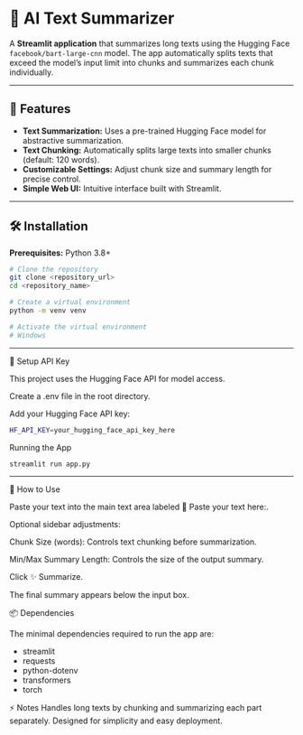 # 📰 AI Text Summarizer

A **Streamlit application** that summarizes long texts using the Hugging Face `facebook/bart-large-cnn` model. The app automatically splits texts that exceed the model’s input limit into chunks and summarizes each chunk individually.

---

## 🚀 Features

- **Text Summarization:** Uses a pre-trained Hugging Face model for abstractive summarization.  
- **Text Chunking:** Automatically splits large texts into smaller chunks (default: 120 words).  
- **Customizable Settings:** Adjust chunk size and summary length for precise control.  
- **Simple Web UI:** Intuitive interface built with Streamlit.  

---

## 🛠️ Installation

**Prerequisites:** Python 3.8+

```bash
# Clone the repository
git clone <repository_url>
cd <repository_name>

# Create a virtual environment
python -m venv venv

# Activate the virtual environment
# Windows
```
---
🔑 Setup API Key

This project uses the Hugging Face API for model access.

Create a .env file in the root directory.

Add your Hugging Face API key:
```bash
HF_API_KEY=your_hugging_face_api_key_here
```

Running the App
```bash
streamlit run app.py
```
---
📝 How to Use

Paste your text into the main text area labeled 📄 Paste your text here:.

Optional sidebar adjustments:

Chunk Size (words): Controls text chunking before summarization.

Min/Max Summary Length: Controls the size of the output summary.

Click ✨ Summarize.

The final summary appears below the input box.

📦 Dependencies

The minimal dependencies required to run the app are:

- streamlit
- requests
- python-dotenv
- transformers
- torch
  
⚡ Notes
Handles long texts by chunking and summarizing each part separately.
Designed for simplicity and easy deployment.





